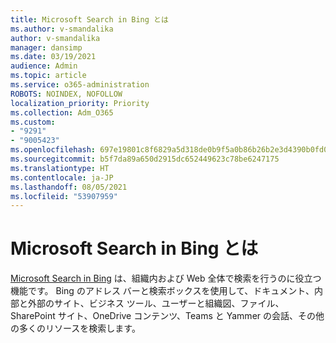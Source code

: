 ```yaml
---
title: Microsoft Search in Bing とは
ms.author: v-smandalika
author: v-smandalika
manager: dansimp
ms.date: 03/19/2021
audience: Admin
ms.topic: article
ms.service: o365-administration
ROBOTS: NOINDEX, NOFOLLOW
localization_priority: Priority
ms.collection: Adm_O365
ms.custom:
- "9291"
- "9005423"
ms.openlocfilehash: 697e19801c8f6829a5d318de0b9f5a0b86b26b2e3d4390b0fd05bee5ffa81080
ms.sourcegitcommit: b5f7da89a650d2915dc652449623c78be6247175
ms.translationtype: HT
ms.contentlocale: ja-JP
ms.lasthandoff: 08/05/2021
ms.locfileid: "53907959"
---
```

# <a name="what-is-microsoft-search-in-bing"></a>Microsoft Search in Bing とは

[Microsoft Search in Bing](https://docs.microsoft.com/deployoffice/microsoft-search-bing#what-is-microsoft-search-in-bing) は、組織内および Web 全体で検索を行うのに役立つ機能です。 Bing のアドレス バーと検索ボックスを使用して、ドキュメント、内部と外部のサイト、ビジネス ツール、ユーザーと組織図、ファイル、SharePoint サイト、OneDrive コンテンツ、Teams と Yammer の会話、その他の多くのリソースを検索します。